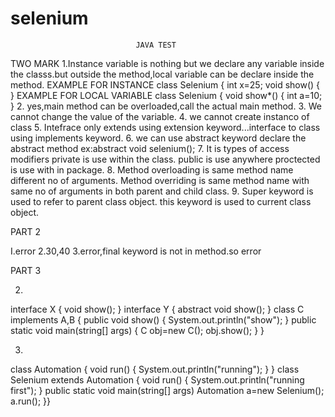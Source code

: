 # selenium
                                JAVA TEST
TWO MARK
1.Instance variable is nothing but we declare any variable inside the classs.but outside the method,local variable can be declare inside the method.
EXAMPLE FOR INSTANCE
class Selenium
{
int x=25;
void show()
{
}
EXAMPLE FOR LOCAL VARIABLE
class Selenium
{
void show*()
{
int a=10;
}
2.
yes,main method can be overloaded,call the actual main method.
3.
We cannot change the value of the variable.
4.
we cannot create instanco of class
5.
Intefrace only extends using extension keyword...interface to class using implements keyword.
6.
we can use abstract keyword declare the abstract method
ex:abstract void selenium();
7.
It is types of access modifiers
private is use within the class.
public is use anywhere
proctected is use with in package.
8.
Method overloading is same method name different no of arguments.
Method overriding is same method name with same no of arguments in both parent and child class.
9.
Super keyword is used to refer to parent class object.
this keyword is used to current class object.

PART 2

I.error
2.30,40
3.error,final keyword is not in method.so error

PART 3

2.
interface X
{
void show();
}
interface Y
{
abstract void show();
}
class C implements A,B
{
public void show()
{
System.out.println("show");
}
public static void main(string[] args)
{
C obj=new C();
  obj.show();
  }
  }
  
3.

class Automation
{
void run()
{
System.out.println("running");
}
}
class Selenium extends Automation
{
void run()
{
System.out.println("running first");
}
public static void main(string[] args)
  Automation a=new Selenium();
  a.run();
  }}






